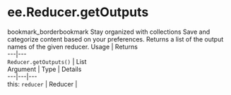 
#  ee.Reducer.getOutputs
bookmark_borderbookmark Stay organized with collections  Save and categorize content based on your preferences.
Returns a list of the output names of the given reducer.
Usage | Returns  
---|---  
`Reducer.getOutputs()` | List  
Argument | Type | Details  
---|---|---  
this: `reducer` | Reducer |   
